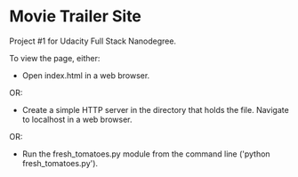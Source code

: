 # Movie Trailer Site

Project #1 for Udacity Full Stack Nanodegree.

To view the page, either: 

* Open index.html in a web browser.
 
 OR:
 
* Create a simple HTTP server in the directory that holds the file. Navigate to localhost in a web browser.

 OR:
 
* Run the fresh_tomatoes.py module from the command line ('python fresh_tomatoes.py').
 
 

 
 